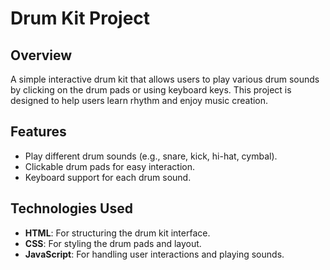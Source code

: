 # Drum Kit Project

## Overview
A simple interactive drum kit that allows users to play various drum sounds by clicking on the drum pads or using keyboard keys. This project is designed to help users learn rhythm and enjoy music creation.

## Features
- Play different drum sounds (e.g., snare, kick, hi-hat, cymbal).
- Clickable drum pads for easy interaction.
- Keyboard support for each drum sound.

## Technologies Used
- **HTML**: For structuring the drum kit interface.
- **CSS**: For styling the drum pads and layout.
- **JavaScript**: For handling user interactions and playing sounds.
